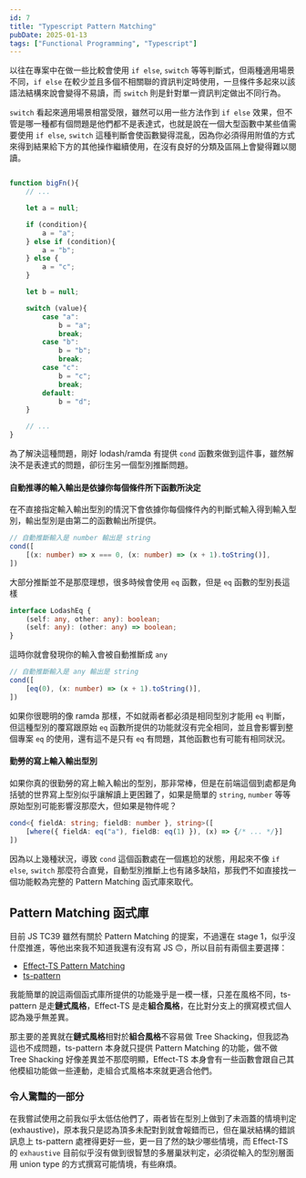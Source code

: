 ```yaml
---
id: 7
title: "Typescript Pattern Matching"
pubDate: 2025-01-13
tags: ["Functional Programming", "Typescript"]
---
```


以往在專案中在做一些比較會使用 `if else`, `switch` 等等判斷式，但兩種適用場景不同，`if else` 在較少並且多個不相關聯的資訊判定時使用，一旦條件多起來以該語法結構來說會變得不易讀，而 `switch` 則是針對單一資訊判定做出不同行為。

`switch` 看起來適用場景相當受限，雖然可以用一些方法作到 `if else` 效果，但不管是哪一種都有個問題是他們都不是表達式，也就是說在一個大型函數中某些值需要使用 `if else`, `switch` 這種判斷會使函數變得混亂，因為你必須得用附值的方式來得到結果給下方的其他操作繼續使用，在沒有良好的分類及區隔上會變得難以閱讀。

```typescript

function bigFn(){
    // ...

    let a = null;

    if (condition){
        a = "a";
    } else if (condition){
        a = "b";
    } else {
        a = "c";
    }

    let b = null;

    switch (value){
        case "a":
            b = "a";
            break;
        case "b":
            b = "b";
            break;
        case "c":
            b = "c";
            break;
        default:
            b = "d";
    }

    // ...
}
```

為了解決這種問題，剛好 lodash/ramda 有提供 `cond` 函數來做到這件事，雖然解決不是表達式的問題，卻衍生另一個型別推斷問題。

#### 自動推導的輸入輸出是依據你每個條件所下函數所決定

在不直接指定輸入輸出型別的情況下會依據你每個條件內的判斷式輸入得到輸入型別，輸出型別是由第二的函數輸出所提供。

```typescript
// 自動推斷輸入是 number 輸出是 string
cond([
    [(x: number) => x === 0, (x: number) => (x + 1).toString()],
])
```

大部分推斷並不是那麼理想，很多時候會使用 `eq` 函數，但是 `eq` 函數的型別長這樣

```typescript
interface LodashEq {
    (self: any, other: any): boolean;
    (self: any): (other: any) => boolean;
}
```

這時你就會發現你的輸入會被自動推斷成 `any`

```typescript
// 自動推斷輸入是 any 輸出是 string
cond([
    [eq(0), (x: number) => (x + 1).toString()],
])
```

如果你很聰明的像 ramda 那樣，不如就兩者都必須是相同型別才能用 `eq` 判斷，但這種型別的覆寫跟原始 `eq` 函數所提供的功能就沒有完全相同，並且會影響到整個專案 `eq` 的使用，還有這不是只有 `eq` 有問題，其他函數也有可能有相同狀況。

#### 勤勞的寫上輸入輸出型別

如果你真的很勤勞的寫上輸入輸出的型別，那非常棒，但是在前端這個到處都是角括號的世界寫上型別似乎讓解讀上更困難了，如果是簡單的 `string`, `number` 等等原始型別可能影響沒那麼大，但如果是物件呢？

```typescript
cond<{ fieldA: string; fieldB: number }, string>([
    [where({ fieldA: eq("a"), fieldB: eq(1) }), (x) => {/* ... */}]
])
```

因為以上幾種狀況，導致 `cond` 這個函數處在一個尷尬的狀態，用起來不像 `if else`, `switch` 那麼符合直覺，自動型別推斷上也有諸多缺陷，那我們不如直接找一個功能較為完整的 Pattern Matching 函式庫來取代。

## Pattern Matching 函式庫

目前 JS TC39 雖然有關於 Pattern Matching 的提案，不過還在 stage 1，似乎沒什麼推進，等他出來我不知道我還有沒有寫 JS 🙃，所以目前有兩個主要選擇：

- [Effect-TS Pattern Matching](https://effect.website/docs/code-style/pattern-matching/)
- [ts-pattern](https://github.com/gvergnaud/ts-pattern)

我能簡單的說這兩個函式庫所提供的功能幾乎是一模一樣，只差在風格不同，ts-pattern 是走**鏈式風格**，Effect-TS 是走**組合風格**，在比對分支上的撰寫模式個人認為幾乎無差異。

那主要的差異就在**鏈式風格**相對於**組合風格**不容易做 Tree Shacking，但我認為這也不成問題，ts-pattern 本身就只提供 Pattern Matching 的功能，做不做 Tree Shacking 好像差異並不那麼明顯，Effect-TS 本身會有一些函數會跟自己其他模組功能做一些連動，走組合式風格本來就更適合他們。

### 令人驚豔的一部分

在我嘗試使用之前我似乎太低估他們了，兩者皆在型別上做到了未涵蓋的情境判定(exhaustive)，原本我只是認為頂多未配對到就會報錯而已，但在巢狀結構的錯誤訊息上 ts-pattern 處裡得更好一些，更一目了然的缺少哪些情境，而 Effect-TS 的 `exhaustive` 目前似乎沒有做到很智慧的多層巢狀判定，必須從輸入的型別層面用 union type 的方式撰寫可能情境，有些麻煩。

